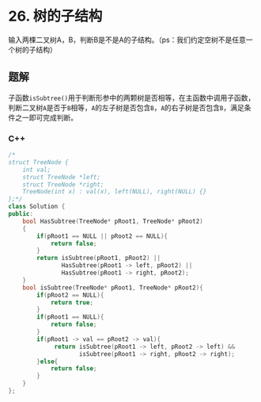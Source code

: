 # 26. 树的子结构

输入两棵二叉树A，B，判断B是不是A的子结构。（ps：我们约定空树不是任意一个树的子结构）

## 题解

子函数`isSubtree()`用于判断形参中的两颗树是否相等，在主函数中调用子函数，判断二叉树`A`是否于`B`相等，`A`的左子树是否包含`B`，`A`的右子树是否包含`B`，满足条件之一即可完成判断。

### C++

```cpp
/*
struct TreeNode {
    int val;
    struct TreeNode *left;
    struct TreeNode *right;
    TreeNode(int x) : val(x), left(NULL), right(NULL) {}
};*/
class Solution {
public:
    bool HasSubtree(TreeNode* pRoot1, TreeNode* pRoot2)
    {
        if(pRoot1 == NULL || pRoot2 == NULL){
            return false;
        }
        return isSubtree(pRoot1, pRoot2) ||
               HasSubtree(pRoot1 -> left, pRoot2) ||
               HasSubtree(pRoot1 -> right, pRoot2);
    }
    bool isSubtree(TreeNode* pRoot1, TreeNode* pRoot2){
        if(pRoot2 == NULL){
            return true;
        }
        if(pRoot1 == NULL){
            return false;
        }
        if(pRoot1 -> val == pRoot2 -> val){
             return isSubtree(pRoot1 -> left, pRoot2 -> left) &&
                    isSubtree(pRoot1 -> right, pRoot2 -> right);
        }else{
            return false;
        }
    }
};
```
